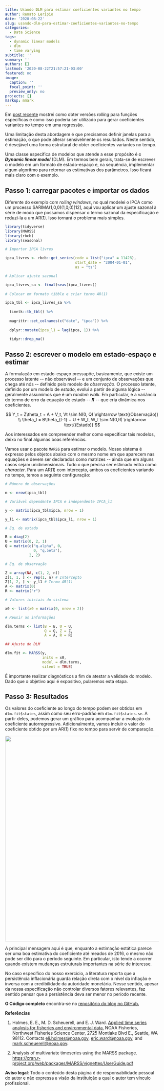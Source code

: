 ```yaml
---
title: Usando DLM para estimar coeficientes variantes no tempo
author: Renato Leripio
date: '2020-08-22'
slug: usando-dlm-para-estimar-coeficientes-variantes-no-tempo
categories:
  - Data Science
tags:
  - dynamic linear models
  - dlm
  - time varying
subtitle: ''
summary: ''
authors: []
lastmod: '2020-08-22T21:57:21-03:00'
featured: no
image:
  caption: ''
  focal_point: ''
  preview_only: no
projects: []
markup: mmark
---
```


Em [post recente](https://www.rleripio.com.br/post/como-obter-rolling-windows-de-maneira-rapida-e-eficiente/) mostrei como obter versões *rolling* para funções específicas e como isso poderia ser utilizado para gerar coeficientes variantes no tempo em uma regressão.

Uma limitação desta abordagem é que precisamos definir janelas para a estimação, o que pode alterar sensivelmente os resultados. Neste sentido, é desejável uma forma estrutural de obter coeficientes variantes no tempo. 

Uma classe específica de modelos que atende a esse propósito é o ***Dynamic linear model*** (DLM). Em termos bem gerais, trata-se de escrever o modelo em um formato de estado-espaço e, na sequência, implementar algum algoritmo para retornar as estimativas dos parâmetros. Isso ficará mais claro com o exemplo.

## Passo 1: carregar pacotes e importar os dados

Diferente do exemplo com *rolling windows*, no qual modelei o IPCA como um processo SARIMA(1,0,0)(1,0,0)[12], aqui vou aplicar um ajuste sazonal à série de modo que possamos dispensar o termo sazonal da especificação e reduzi-la a um AR(1). Isso tornará o problema mais simples.


```r
library(tidyverse)
library(MARSS)
library(rbcb)
library(seasonal)

# Importar IPCA livres

ipca_livres <- rbcb::get_series(code = list("ipca" = 11428),
                                start_date = "2004-01-01",
                                as = "ts")

# Aplicar ajuste sazonal

ipca_livres_sa <- final(seas(ipca_livres)) 
  
# Colocar em formato tibble e criar termo AR(1)

ipca_tbl <- ipca_livres_sa %>%
  
  timetk::tk_tbl() %>%
  
  magrittr::set_colnames(c("date", "ipca")) %>%
  
  dplyr::mutate(ipca_l1 = lag(ipca, 1)) %>%
  
  tidyr::drop_na()
```

## Passo 2: escrever o modelo em estado-espaço e estimar

A formulação em estado-espaço pressupõe, basicamente, que existe um processo latente -- não observável -- e um conjunto de observações que chega até nós -- definido pelo modelo de *observação*. O processo latente, definido por um modelo de *estado*, evolui a partir de alguma lógica -- geralmente assumimos que é um *random walk*. Em particular, é a variância do termo de erro da equação de estado -- **$R$** -- que cria dinâmica nos coeficientes.

$$ Y_t = Z\theta_t + A + V_t, Vt \sim N(0, Q) \rightarrow \text{(Observação)} \\ \theta_t = B\theta_{t-1} + U + W_t, W_t \sim N(0,R)  \rightarrow \text{(Estado)} $$

Aos interessados em compreender melhor como especificar tais modelos, deixo no final algumas boas referências. 

Vamos usar o pacote `MARSS` para estimar o modelo. Nosso sistema é expresso pelos objetos abaixo com o mesmo nome em que aparecem nas equações e devem ser declarados como matrizes -- ainda que em alguns casos sejam unidimensionais. Tudo o que precisa ser estimado entra como *character*. Para um AR(1) com intercepto, ambos os coeficientes variando no tempo, temos a seguinte configuração:


```r
# Número de observações

n <- nrow(ipca_tbl)

# Variável dependente IPCA e independente IPCA_l1

y <- matrix(ipca_tbl$ipca, nrow = 1) 

y_l1 <- matrix(ipca_tbl$ipca_l1, nrow = 1)

# Eq. de estado

B = diag(2)
U = matrix(0, 2, 1)
Q = matrix(c("q.alpha", 0, 
             0, "q.beta"), 
           2, 2)

# Eq. de observação

Z = array(NA, c(1, 2, n))
Z[1, 1, ] <- rep(1, n) # Intercepto
Z[1, 2, ] <- y_l1 # Termo AR(1)
A <- matrix(0)
R <- matrix("r")

# Valores iniciais do sistema

x0 <- list(x0 = matrix(0, nrow = 2))

# Reunir as informações

dlm.terms <- list(B = B, U = U,
                  Q = Q, Z = Z,
                  A = A, R = R)

## Ajuste do DLM

dlm.fit <- MARSS(y, 
                 inits = x0, 
                 model = dlm.terms, 
                 silent = TRUE)  
```

É importante realizar diagnósticos a fim de atestar a validade do modelo. Dado que o objetivo aqui é expositivo, pularemos esta etapa.

## Passo 3: Resultados

Os valores do coeficiente ao longo do tempo podem ser obtidos em `dlm.fit$states`, assim como seu erro-padrão em `dlm.fit$states.se`. A partir deles, podemos gerar um gráfico para acompanhar a evolução do coeficiente autorregressivo. Adicionalmente, vamos incluir o valor do coeficiente obtido por um AR(1) fixo no tempo para servir de comparação.

<img src="/post/2020-08-22-usando-dlm-para-estimar-coeficientes-variantes-no-tempo_files/figure-html/plot-1.png" width="672" />

A principal mensagem aqui é que, enquanto a estimação estática parece ser uma boa estimativa do coeficiente até meados de 2016, o mesmo não pode ser dito para o período seguinte. Em particular, isto tende a ocorrer quando existem mudanças estruturais importantes na série de interesse.

No caso específico do nosso exercício, a literatura reporta que a persistência inflacionária guarda relação direta com o nível da inflação e inversa com a credibilidade da autoridade monetária. Nesse sentido, apesar da nossa especificação não controlar diversos fatores relevantes, faz sentido pensar que a persistência deva ser menor no período recente.

**O Código completo** encontra-se no [repositório do blog no GitHub.](http://www.github.com/leripio/blog)

**Referências**

1. Holmes, E. E., M. D. Scheuerell, and E. J. Ward. [Applied time series analysis for fisheries and environmental data.](https://nwfsc-timeseries.github.io/atsa-labs/) NOAA Fisheries, Northwest Fisheries Science Center, 2725 Montlake Blvd E., Seattle, WA 98112. Contacts eli.holmes@noaa.gov, eric.ward@noaa.gov, and mark.scheuerell@noaa.gov.

2. Analysis of multivariate timeseries using the MARSS package. https://cran.r-project.org/web/packages/MARSS/vignettes/UserGuide.pdf

**Aviso legal**: Todo o conteúdo desta página é de responsabilidade pessoal do autor e não expressa a visão da instituição a qual o autor tem vínculo profissional.
